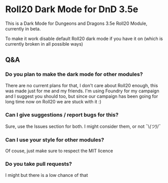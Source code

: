 # Roll20 Dark Mode for DnD 3.5e

This is a Dark Mode for Dungeons and Dragons 3.5e Roll20 Module, currently in beta. 

To make it work disable default Roll20 dark mode if you have it on (which is currently broken in all possible ways)

## Q&A

### Do you plan to make the dark mode for other modules?
There are no current plans for that, I don't care about Roll20 enough, this was made just for me and my friends. I'm using Foundry for my campaign and I suggest you should too, but since our campaign has been going for long time now on Roll20 we are stuck with it :)

### Can I give suggestions / report bugs for this? 
Sure, use the Issues section for both. I might consider them, or not ¯&#92;_(ツ)_/¯

### Can I use your style for other modules?
Of couse, just make sure to respect the MIT licence

### Do you take pull requests?
I might but there is a low chance of that
